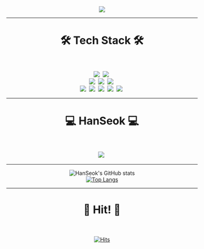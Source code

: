<div align=center>
<img src="https://capsule-render.vercel.app/api?type=waving&color=00c4ff&height=300&section=header&text=Han%20Seok&fontSize=90&fontColor=ffffff" />
</div>

* * *

<h1 align=center>🛠 Tech Stack 🛠<br><br> </h1>
<div align=center> 
  <img src="https://img.shields.io/badge/Java-ff6a00?style=flat-square&logo=Java&logoColor=white"/></a>&nbsp
  <img src="https://img.shields.io/badge/Spring Boot-6DB33F?style=flat-square&logo=SpringBoot&logoColor=white"/></a>&nbsp</br>
  <img src="https://img.shields.io/badge/html-E34F26?style=flat-square&logo=HTML5&logoColor=white"/></a>&nbsp
  <img src="https://img.shields.io/badge/JavaScript-F7DF1E?style=flat-square&logo=JavaScript&logoColor=white"/></a>&nbsp
  <img src="https://img.shields.io/badge/CSS-1572B6?style=flat-square&logo=CSS3&logoColor=white"/></a>&nbsp</br>
  <img src="https://img.shields.io/badge/Python-3776AB?style=flat-square&logo=Python&logoColor=white"/></a>&nbsp
  <img src="https://img.shields.io/badge/C-A8B9CC?style=flat-square&logo=C&logoColor=white"/></a>&nbsp
  <img src="https://img.shields.io/badge/C++-00599C?style=flat-square&logo=C%2B%2B&logoColor=white"/></a>&nbsp
  <img src="https://img.shields.io/badge/C%23-239120?style=flat-square&logo=CSharp&logoColor=white"/></a>&nbsp
  <img src="https://img.shields.io/badge/Lua-2C2D72?style=flat-square&logo=Lua&logoColor=white"/></a>&nbsp
  
</div>

* * *
<h1 align=center>💻 HanSeok 💻<br><br> </h1>
<div align=center> 
  <a href='https://www.instagram.com/destroy030413/' ><img src="https://img.shields.io/badge/Instagram-E4405F?style=flat-square&logo=Instagram&logoColor=white"/></a>&nbsp
  
</div>

* * *

<div align=center>

![HanSeok's GitHub stats](https://github-readme-stats.vercel.app/api?username=DestroySera&show_icons=true&theme=cobalt) </br>
[![Top Langs](https://github-readme-stats.vercel.app/api/top-langs/?username=DestroySera&layout=compact)](https://github.com/DestroySera/)
</div>

* * *

<h1 align=center>👻 Hit! 👻<br><br> </h1>
<div align=center>

[![Hits](https://hits.seeyoufarm.com/api/count/incr/badge.svg?url=https%3A%2F%2Fgithub.com%2FDestroySera%2FDestroySera&count_bg=%23638FDA&title_bg=%23555555&icon=ghostery.svg&icon_color=%23E7E7E7&title=hits+%28%EC%98%A4%EB%8A%98+%EB%B0%A9%EB%AC%B8%EC%9E%90+%2F+%EC%A0%84%EC%B2%B4+%EB%B0%A9%EB%AC%B8%EC%9E%90%29&edge_flat=false)](https://hits.seeyoufarm.com)


</div>

